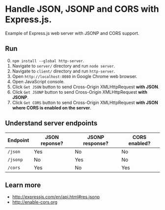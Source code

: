 # Handle JSON, JSONP and CORS with Express.js.

Example of Express.js web server with JSONP and CORS support.

## Run

0. `npm install --global http-server`.
1. Navigate to `server/` directory and run `node server`.
2. Navigate to `client/` directory and run `http-server`.
3. Open `http://localhost:8080` in Google Chrome web browser.
4. Open JavaScript console.
5. Click `Get JSON` button to send Cross-Origin XMLHttpRequest __with JSON__.
6. Click `Get JSONP` button to send Cross-Origin XMLHttpRequest __with JSONP__.
7. Click `Get CORS` button to send Cross-Origin XMLHttpRequest __with JSON where CORS is enabled on the server__.

## Understand server endpoints

| Endpoint      | JSON reponse? | JSONP response? | CORS enabled?    |
|---------|------|-------|---------|
| `/json` | Yes  | No    | No      |
| `/jsonp`| No   | Yes   | No |
| `/cors` | Yes | No | Yes |

## Learn more

+ http://expressjs.com/en/api.html#res.jsonp
+ http://enable-cors.org
